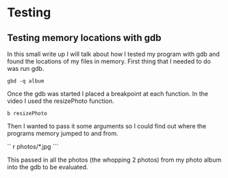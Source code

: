 # Testing

## Testing memory locations with gdb
In this small write up I will talk about how I tested my program with gdb and found the locations of my files in memory.
First thing that I needed to do was run gdb.

``` gbd -q album ```

Once the gdb was started I placed a breakpoint at each function. In the video I used the resizePhoto function. 

``` b resizePhoto ```

Then I wanted to pass it some arguments so I could find out where the programs memory jumped to and from.

`` r photos/*.jpg ```

This passed in all the photos (the whopping 2 photos) from my photo album into the gdb to be evaluated.


